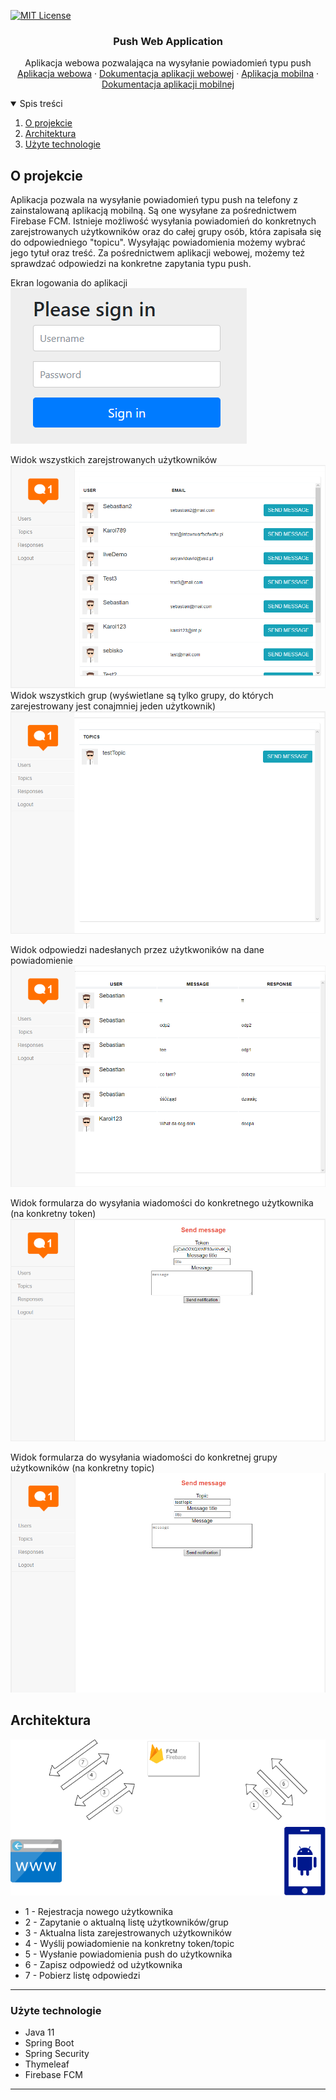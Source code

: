 [![MIT License][license-shield]][license-url]

  <h3 align="center">Push Web Application</h3>
  
  <p align="center">
    Aplikacja webowa pozwalająca na wysyłanie powiadomień typu push 
    <br />
    <a href="https://push-web-application.herokuapp.com/">Aplikacja webowa</a>
    ·
    <a href="https://sebastiankulig.github.io/PushWebApplication/">Dokumentacja aplikacji webowej</a>
    ·
    <a href="https://github.com/karolwn/push_app">Aplikacja mobilna</a>
     ·
    <a href="https://karolwn.github.io/push_app/">Dokumentacja aplikacji mobilnej</a>

  </p>


<!-- TABLE OF CONTENTS -->
<details open="open">
  <summary>Spis treści</summary>
  <ol>
    <li>
      <a href="#o-projekcie">O projekcie</a>
    </li>
    <li>
      <a href="#architektura">Architektura</a>
    </li>
    <li><a href="#użyte-technologie">Użyte technologie</a></li>
  </ol>
</details>



<!-- ABOUT THE PROJECT -->
## O projekcie
Aplikacja pozwala na wysyłanie powiadomień typu push na telefony z zainstalowaną aplikacją mobilną. Są one wysyłane za pośrednictwem Firebase FCM. Istnieje możliwość wysyłania powiadomień
do konkretnych zarejstrowanych użytkowników oraz do całej grupy osób, która zapisała się do odpowiedniego "topicu". Wysyłając powiadomienia możemy wybrać jego tytuł oraz treść. Za
pośrednictwem aplikacji webowej, możemy też sprawdzać odpowiedzi na konkretne zapytania typu push.

Ekran logowania do aplikacji
<br/>
<img src="img/logowanie.PNG">

Widok wszystkich zarejstrowanych użytkowników <br/>
<img src="img/users.PNG">
Widok wszystkich grup (wyświetlane są tylko grupy, do których zarejestrowany jest conajmniej jeden użytkownik) <br/>
<img src="img/topics.PNG">

Widok odpowiedzi nadesłanych przez użytkwoników na dane powiadomienie
<img src="img/responses.PNG">

Widok formularza do wysyłania wiadomości do konkretnego użytkownika (na konkretny token) <br/>
<img src="img/formUser.PNG">

Widok formularza do wysyłania wiadomości do konkretnej grupy użytkowników (na konkretny topic) <br/>
<img src="img/formTopic.PNG">


## Architektura
<img src="img/PushAppArchitecture.drawio.png">

- 1 - Rejestracja nowego użytkownika
- 2 - Zapytanie o aktualną listę użytkowników/grup
- 3 - Aktualna lista zarejestrowanych użytkowników
- 4 - Wyślij powiadomienie na konkretny token/topic
- 5 - Wysłanie powiadomienia push do użytkownika
- 6 - Zapisz odpowiedź od użytkownika
- 7 - Pobierz listę odpowiedzi
<hr/>

### Użyte technologie
- Java 11
- Spring Boot
- Spring Security
- Thymeleaf
- Firebase FCM
<hr/>




<!-- MARKDOWN LINKS & IMAGES -->
<!-- https://www.markdownguide.org/basic-syntax/#reference-style-links -->

[license-shield]: https://img.shields.io/github/license/othneildrew/Best-README-Template.svg?style=for-the-badge
[license-url]: https://github.com/othneildrew/Best-README-Template/blob/master/LICENSE.txt

